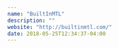 ```yaml
---
name: "BuiltInMTL"
description: ""
website: "http://builtinmtl.com/"
date: 2018-05-25T12:34:37-04:00
---
```

